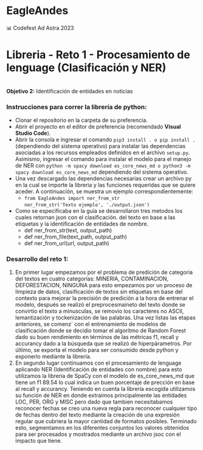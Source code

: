 # EagleAndes

📊 Codefest Ad Astra 2023

<h1>Libreria - Reto 1 - Procesamiento de lenguage (Clasificación y NER)</h1>

<br><b>Objetivo 2:</b> Identificación de entidades en noticias</br>

<h3>Instrucciones para correr la librería de python:</h3>
<ul>
  <li>Clonar el repositorio en la carpeta de su preferencia.</li>
  <li>Abrir el proyecto en el editor de preferencia (recomendado <b>Visual Studio Code</b>).</li>
  <li>Abrir la consola e ingresar el comando <code>pip3 install . o pip install .</code> (dependiendo del sistema operativo) para instalar las dependencias asociadas a los recursos empleados definidos en el archivo <code>setup.py</code>. Asimismo, ingresar el comando para instalar el modelo para el manejo de NER con <code>python -m spacy download es_core_news_md o python3 -m spacy download es_core_news_md</code> dependiendo del sistema operativo.</li>
  <li>Una vez descargado las dependencias necesarias crear un archivo py en la cual se importe la libreria y las funciones requeridas que se quiere aceder. A continuación, se muestra un ejemplo correspondientemente:
    <ul>
      <li><code>from EagleAndes import ner_from_str</code><br><code>ner_from_str('Texto ejemplo', './output.json')</code>
      </li>
    </ul>
  </li>
  <li>Como se especificaba en la guía se desarrollaron tres metodos los cuales retornan json con el clasificación. del texto en base a las etiquetas y la identificación de entidades de nombre.
    <ul>
      <li>def ner_from_str(text, output_path)</li>
      <li>def ner_from_file(text_path, output_path)</li>
      <li>def ner_from_url(url, output_path)</li>
    </ul>
  </li>
</ul>

<h3>Desarrollo del reto 1:</h3>

<ol>
  <li>En primer lugar empezamos por el problema de predición de categoria del textos en cuatro categorías: MINERIA, CONTAMINACION, DEFORESTACION, NINGUNA para esto empezamos por un proceso de limpieza de datos, clasificación de textos sin etiquetas en base del contexto para mejorar la precisión de predición a la hora de entrenar el modelo, después se realizó el preprocesmaineto del texto donde se convirtio el texto a minusculas, se removio los caracteres no ASCII, lemantización y tockenización de las palabras. Una vez listas las etapas anteriores, se comenz´ con el entrenamiento de modelos de clasificación donde se decidio tomar el algoritmo de Random Forest dado su buen rendimiento en términos de las métricas f1, recall y accurancy dado a la búsqueda que se realizó de hiperpárametros. Por último, se exporta el modelo para ser consumido desde python y exponerlo mediante la librería.
</li>
  <li>En segundo lugar continuamos con el procesamiento de lenguage aplicando NER (Identificación de entidades con nombre) para esto utilizamos la libreria de SpaCy con el modelo de es_core_news_md que tiene un f1 89.54 lo cual indica un buen porcentaje de prección en base al recall y accurancy. Teniendo en cuenta la librería escogida utilizamos su función de NER en donde extraimos principalmente las entidades LOC, PER, ORG y MISC pero dado que tambien necesitabamos reconocer fechas se creo una nueva regla para reconocer cualquier tipo de fechas dentro del texto mediante la creación de una expresión regular que cubriera la mayor cantidad de formatos posibles. Terminado esto, segmentamos en los diferentes conjuntos los valores obtenidos para ser procesados y mostrados mediante un archivo jsoc con el impacto que tiene. 
</li>
</ol>
